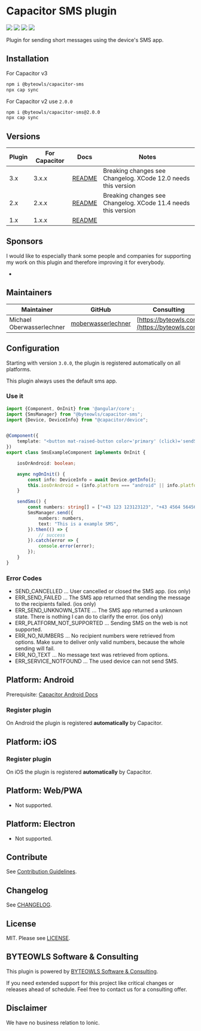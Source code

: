 # Capacitor SMS plugin

<a href="#sponsors"><img src="https://img.shields.io/badge/plugin-Sponsors-blue?style=flat-square" /></a>
<a href="https://www.npmjs.com/package/@byteowls/capacitor-sms"><img src="https://img.shields.io/npm/dw/@byteowls/capacitor-sms?style=flat-square" /></a>
<a href="https://www.npmjs.com/package/@byteowls/capacitor-sms"><img src="https://img.shields.io/npm/v/@byteowls/capacitor-sms?style=flat-square" /></a>
<a href="LICENSE"><img src="https://img.shields.io/npm/l/@byteowls/capacitor-sms?style=flat-square" /></a>

Plugin for sending short messages using the device's SMS app.

## Installation

For Capacitor v3
```bash
npm i @byteowls/capacitor-sms
npx cap sync
```

For Capacitor v2 use `2.0.0`
```bash
npm i @byteowls/capacitor-sms@2.0.0
npx cap sync
```

## Versions

| Plugin | For Capacitor         | Docs                                                                               | Notes                          |
|--------|-------------------|------------------------------------------------------------------------------------|--------------------------------|
| 3.x    | 3.x.x             | [README](./README.md)                                                              | Breaking changes see Changelog. XCode 12.0 needs this version  |
| 2.x    | 2.x.x             | [README](https://github.com/moberwasserlechner/capacitor-sms/blob/2.0.0/README.md) | Breaking changes see Changelog. XCode 11.4 needs this version  |
| 1.x    | 1.x.x             | [README](https://github.com/moberwasserlechner/capacitor-sms/blob/1.0.0/README.md) |                                |

## Sponsors

I would like to especially thank some people and companies for supporting my work on this plugin and therefore improving it for everybody.

*

## Maintainers

| Maintainer | GitHub | Consulting                                   |
| -----------| -------|----------------------------------------------|
| Michael Oberwasserlechner | [moberwasserlechner](https://github.com/moberwasserlechner) | [https://byteowls.com](https://byteowls.com) |


## Configuration

Starting with version `3.0.0`, the plugin is registered automatically on all platforms.

This plugin always uses the default sms app.

### Use it

```typescript
import {Component, OnInit} from '@angular/core';
import {SmsManager} from "@byteowls/capacitor-sms";
import {Device, DeviceInfo} from "@capacitor/device";


@Component({
    template: "<button mat-raised-button color='primary' (click)='sendSms()'>Send SMS now!</button>"
})
export class SmsExampleComponent implements OnInit {

    iosOrAndroid: boolean;

    async ngOnInit() {
        const info: DeviceInfo = await Device.getInfo();
        this.iosOrAndroid = (info.platform === "android" || info.platform === "ios");
    }

    sendSms() {
        const numbers: string[] = ["+43 123 123123123", "+43 4564 56456456"];
        SmsManager.send({
            numbers: numbers,
            text: "This is a example SMS",
        }).then(() => {
            // success
        }).catch(error => {
            console.error(error);
        });
    }
}
```

### Error Codes

* SEND_CANCELLED ... User cancelled or closed the SMS app. (ios only)
* ERR_SEND_FAILED ... The SMS app returned that sending the message to the recipients failed. (ios only)
* ERR_SEND_UNKNOWN_STATE ... The SMS app returned a unknown state. There is nothing I can do to clarify the error. (ios only)
* ERR_PLATFORM_NOT_SUPPORTED ... Sending SMS on the web is not supported.
* ERR_NO_NUMBERS ... No recipient numbers were retrieved from options. Make sure to deliver only valid numbers, because the whole sending will fail.
* ERR_NO_TEXT ... No message text was retrieved from options.
* ERR_SERVICE_NOTFOUND ... The used device can not send SMS.

## Platform: Android

Prerequisite: [Capacitor Android Docs](https://capacitor.ionicframework.com/docs/android/configuration)

### Register plugin
On Android the plugin is registered **automatically** by Capacitor.

## Platform: iOS

### Register plugin
On iOS the plugin is registered **automatically** by Capacitor.

## Platform: Web/PWA

- Not supported.

## Platform: Electron

- Not supported.

## Contribute
See [Contribution Guidelines](./.github/CONTRIBUTING.md).

## Changelog
See [CHANGELOG](./CHANGELOG.md).

## License
MIT. Please see [LICENSE](./LICENSE).

## BYTEOWLS Software & Consulting

This plugin is powered by [BYTEOWLS Software & Consulting](https://byteowls.com).

If you need extended support for this project like critical changes or releases ahead of schedule. Feel free to contact us for a consulting offer.

## Disclaimer

We have no business relation to Ionic.

